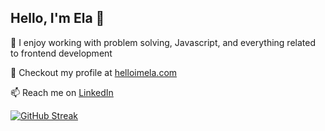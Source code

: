 ## Hello, I'm Ela 👋


🔭 I enjoy working with problem solving, Javascript, and everything related to frontend development

🌱 Checkout my profile at [helloimela.com](https://helloimela.com/)

📫 Reach me on [LinkedIn](https://www.linkedin.com/in/elayudhanira/)

[![GitHub Streak](https://streak-stats.demolab.com?user=helloimela&theme=nightowl&hide_border=true)](https://git.io/streak-stats)

